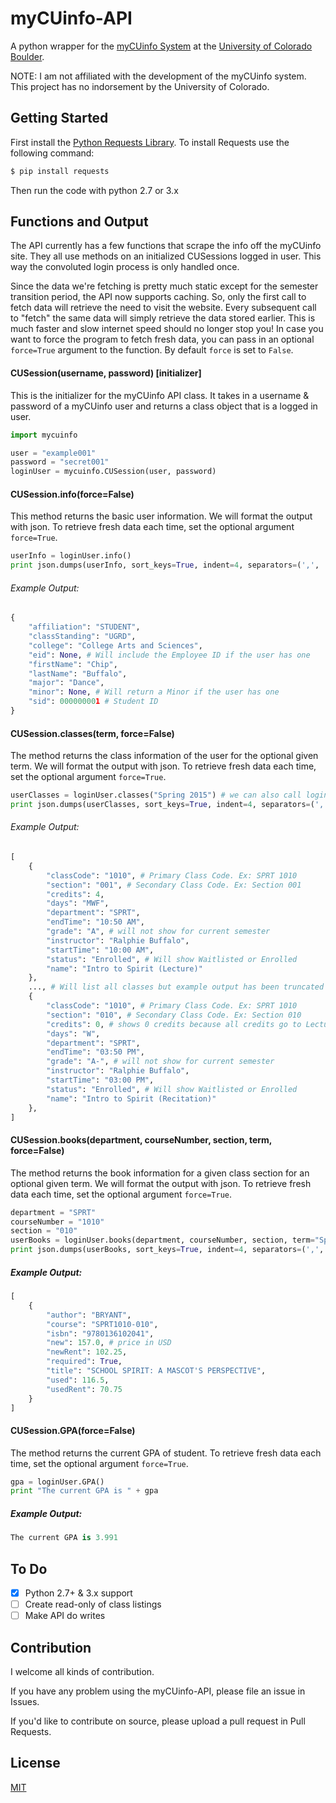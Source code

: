 # myCUinfo-API

A python wrapper for the [myCUinfo System](http://mycuinfo.colorado.edu) at the [University of Colorado Boulder](http://colorado.edu).

NOTE: I am not affiliated with the development of the myCUinfo system. This project has no indorsement by the University of Colorado.

## Getting Started
First install the [Python Requests Library](http://docs.python-requests.org/en/latest/). To install Requests use the following command:
```bash
$ pip install requests
```
Then run the code with python 2.7 or 3.x

## Functions and Output
The API currently has a few functions that scrape the info off the myCUinfo site. They all use methods on an initialized CUSessions logged in user. This way the convoluted login process is only handled once.

Since the data we're fetching is pretty much static except for the semester transition period, the API now supports caching. So, only the first call to fetch data will retrieve the need to visit the website. Every subsequent call to "fetch" the same data will simply retrieve the data stored earlier. This is much faster and slow internet speed should no longer stop you! In case you want to force the program to fetch fresh data, you can pass in an optional `force=True` argument to the function. By default `force` is set to `False`.

#### CUSession(username, password) [initializer]
This is the initializer for the myCUinfo API class. It takes in a username & password of a myCUinfo user and returns a class object that is a logged in user.
```python
import mycuinfo

user = "example001"
password = "secret001"
loginUser = mycuinfo.CUSession(user, password)
```

#### CUSession.info(force=False)
This method returns the basic user information. We will format the output with json. To retrieve fresh data each time, set the optional argument `force=True`.
```python
userInfo = loginUser.info()
print json.dumps(userInfo, sort_keys=True, indent=4, separators=(',', ':'))
```

###### Example Output:
```python
{
    "affiliation": "STUDENT",
    "classStanding": "UGRD",
    "college": "College Arts and Sciences",
    "eid": None, # Will include the Employee ID if the user has one
    "firstName": "Chip",
    "lastName": "Buffalo",
    "major": "Dance",
    "minor": None, # Will return a Minor if the user has one
    "sid": 000000001 # Student ID
}
```

#### CUSession.classes(term, force=False)
The method returns the class information of the user for the optional given term. We will format the output with json. To retrieve fresh data each time, set the optional argument `force=True`.
```python
userClasses = loginUser.classes("Spring 2015") # we can also call loginUser.classes() and it will default to the current semester
print json.dumps(userClasses, sort_keys=True, indent=4, separators=(',', ':'))
```

###### Example Output:
```python
[
    {
        "classCode": "1010", # Primary Class Code. Ex: SPRT 1010
        "section": "001", # Secondary Class Code. Ex: Section 001
        "credits": 4,
        "days": "MWF",
        "department": "SPRT",
        "endTime": "10:50 AM",
        "grade": "A", # will not show for current semester
        "instructor": "Ralphie Buffalo",
        "startTime": "10:00 AM",
        "status": "Enrolled", # Will show Waitlisted or Enrolled
        "name": "Intro to Spirit (Lecture)"
    },
    ..., # Will list all classes but example output has been truncated to two classes
    {
        "classCode": "1010", # Primary Class Code. Ex: SPRT 1010
        "section": "010", # Secondary Class Code. Ex: Section 010
        "credits": 0, # shows 0 credits because all credits go to Lecture class
        "days": "W",
        "department": "SPRT",
        "endTime": "03:50 PM",
        "grade": "A-", # will not show for current semester
        "instructor": "Ralphie Buffalo",
        "startTime": "03:00 PM",
        "status": "Enrolled", # Will show Waitlisted or Enrolled
        "name": "Intro to Spirit (Recitation)"
    },
]
```

#### CUSession.books(department, courseNumber, section, term, force=False)
The method returns the book information for a given class section for an optional given term. We will format the output with json. To retrieve fresh data each time, set the optional argument `force=True`.
```python
department = "SPRT"
courseNumber = "1010"
section = "010"
userBooks = loginUser.books(department, courseNumber, section, term="Spring2015") # term is optional, will default to current semester.
print json.dumps(userBooks, sort_keys=True, indent=4, separators=(',', ':'))
```

##### Example Output:
```python
[
    {
        "author": "BRYANT",
        "course": "SPRT1010-010",
        "isbn": "9780136102041",
        "new": 157.0, # price in USD
        "newRent": 102.25,
        "required": True,
        "title": "SCHOOL SPIRIT: A MASCOT'S PERSPECTIVE",
        "used": 116.5,
        "usedRent": 70.75
    }
]
```

#### CUSession.GPA(force=False)
The method returns the current GPA of student. To retrieve fresh data each time, set the optional argument `force=True`.
```python
gpa = loginUser.GPA()
print "The current GPA is " + gpa
```

##### Example Output:
```python
The current GPA is 3.991
```

## To Do
- [x] Python 2.7+ & 3.x support
- [ ] Create read-only of class listings
- [ ] Make API do writes

## Contribution
I welcome all kinds of contribution.

If you have any problem using the myCUinfo-API, please file an issue in Issues.

If you'd like to contribute on source, please upload a pull request in Pull Requests.

## License
[MIT](LICENSE)
